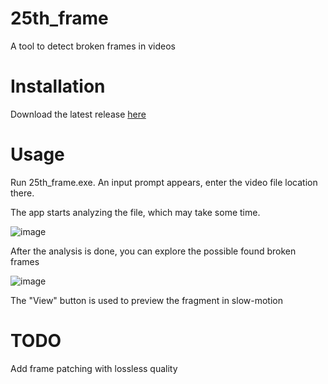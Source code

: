 # 25th_frame
A tool to detect broken frames in videos

# Installation
Download the latest release [here](https://github.com/Reguas/25th_frame/releases/latest/download/25th_frame.exe)

# Usage
Run 25th_frame.exe. An input prompt appears, enter the video file location there.

The app starts analyzing the file, which may take some time.

![image](https://user-images.githubusercontent.com/64607261/234035309-4066c443-068c-4c32-910a-d231b359e0c6.png)

After the analysis is done, you can explore the possible found broken frames

![image](https://user-images.githubusercontent.com/64607261/234036321-ac8a8f31-5ce5-4de9-8c9e-92c3013dba49.png)

The "View" button is used to preview the fragment in slow-motion

# TODO
Add frame patching with lossless quality
